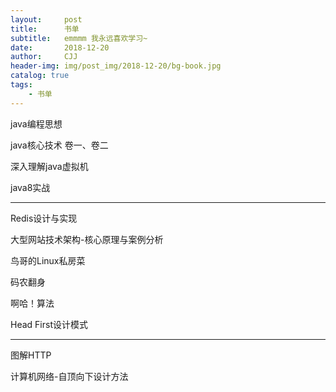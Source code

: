 ```yaml
---
layout:     post
title:      书单
subtitle:   emmmm 我永远喜欢学习~
date:       2018-12-20
author:     CJJ
header-img: img/post_img/2018-12-20/bg-book.jpg
catalog: true
tags:
    - 书单
---
```





java编程思想

java核心技术 卷一、卷二

深入理解java虚拟机

java8实战

---

Redis设计与实现

大型网站技术架构-核心原理与案例分析

鸟哥的Linux私房菜

码农翻身

啊哈！算法

Head First设计模式

---

图解HTTP

计算机网络-自顶向下设计方法
